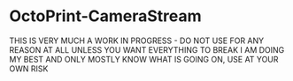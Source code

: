 # OctoPrint-CameraStream
THIS IS VERY MUCH A WORK IN PROGRESS - DO NOT USE FOR ANY REASON AT ALL UNLESS YOU WANT EVERYTHING TO BREAK
I AM DOING MY BEST AND ONLY MOSTLY KNOW WHAT IS GOING ON, USE AT YOUR OWN RISK
